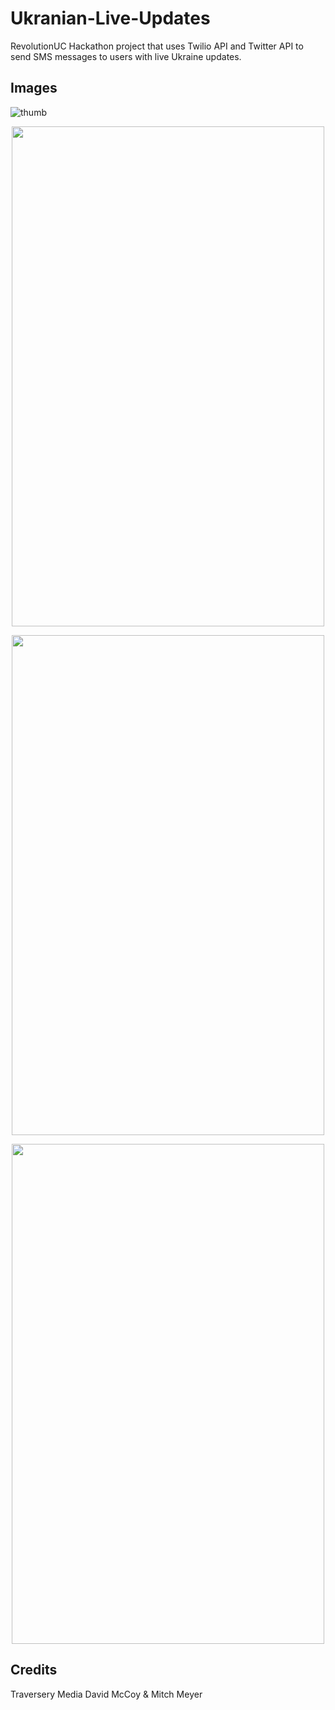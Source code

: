 # Ukranian-Live-Updates
RevolutionUC Hackathon project that uses Twilio API and Twitter API to send SMS messages to users with live Ukraine updates.
## Images
![thumb](https://user-images.githubusercontent.com/46828931/155876456-149fe40c-7dcb-4cef-9b67-77312687071f.png)
<p align="center">
  <img src="https://user-images.githubusercontent.com/46828931/155876461-3fc3757b-8313-45b6-90dc-026993e9ac94.png" width="500" height="800"/>
</p>

<p align="center">
   <img src="https://user-images.githubusercontent.com/46828931/155876466-e0bf4928-549c-4e13-9c9c-7dcfe23e8742.png" width="500" height="800"/>
</p>

<p align="center">
  <img src="https://user-images.githubusercontent.com/46828931/155876468-41a0ff1b-3939-4a5c-a4f6-9e5c629d2954.png" width="500" height="800"/>
</p>

## Credits

Traversery Media
David McCoy & Mitch Meyer
